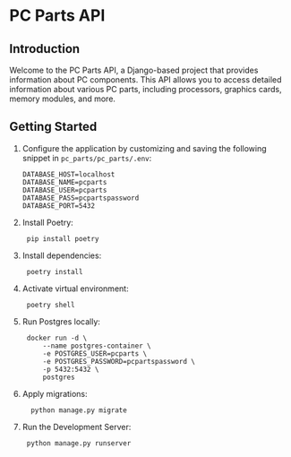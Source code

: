 # PC Parts API
## Introduction
Welcome to the PC Parts API, a Django-based project that provides information about PC components. This API allows you to access detailed information about various PC parts, including processors, graphics cards, memory modules, and more.

## Getting Started
1. Configure the application by customizing and saving the following snippet in `pc_parts/pc_parts/.env`:

    ```
    DATABASE_HOST=localhost
    DATABASE_NAME=pcparts
    DATABASE_USER=pcparts
    DATABASE_PASS=pcpartspassword
    DATABASE_PORT=5432
    ```
2. Install Poetry:

        pip install poetry
3. Install dependencies:

        poetry install
4. Activate virtual environment:

        poetry shell

5. Run Postgres locally:

        docker run -d \
            --name postgres-container \
            -e POSTGRES_USER=pcparts \
            -e POSTGRES_PASSWORD=pcpartspassword \
            -p 5432:5432 \
            postgres

6. Apply migrations:

         python manage.py migrate

7. Run the Development Server:

        python manage.py runserver